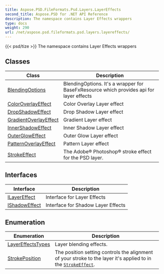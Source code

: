 ```yaml
---
title: Aspose.PSD.FileFormats.Psd.Layers.LayerEffects
second_title: Aspose.PSD for .NET API Reference
description: The namespace contains Layer Effects wrappers
type: docs
weight: 290
url: /net/aspose.psd.fileformats.psd.layers.layereffects/
---
```

{{< psd/tize >}}
The namespace contains Layer Effects wrappers

## Classes

| Class | Description |
| --- | --- |
| [BlendingOptions](./blendingoptions/) | BlendingOptions. It's a wrapper for BaseFxResource which provides api for layer effects |
| [ColorOverlayEffect](./coloroverlayeffect/) | Color Overlay Layer effect |
| [DropShadowEffect](./dropshadoweffect/) | Drop Shadow Layer effect |
| [GradientOverlayEffect](./gradientoverlayeffect/) | Gradient Layer effect |
| [InnerShadowEffect](./innershadoweffect/) | Inner Shadow Layer effect |
| [OuterGlowEffect](./outergloweffect/) | Outer Glow Layer effect |
| [PatternOverlayEffect](./patternoverlayeffect/) | Pattern Layer effect |
| [StrokeEffect](./strokeeffect/) | The Adobe® Photoshop® stroke effect for the PSD layer. |
## Interfaces

| Interface | Description |
| --- | --- |
| [ILayerEffect](./ilayereffect/) | Interface for Layer Effects |
| [IShadowEffect](./ishadoweffect/) | Interface for Shadow Layer Effects |
## Enumeration

| Enumeration | Description |
| --- | --- |
| [LayerEffectsTypes](./layereffectstypes/) | Layer blending effects. |
| [StrokePosition](./strokeposition/) | The position setting controls the alignment of your stroke to the layer it's applied to in the [`StrokeEffect`](../aspose.psd.fileformats.psd.layers.layereffects/strokeeffect/). |


